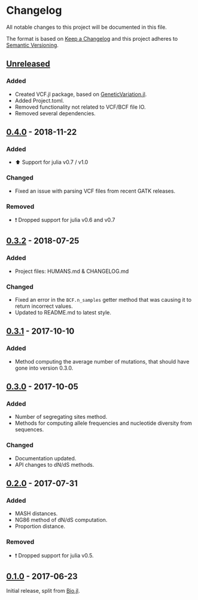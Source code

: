 # Changelog
All notable changes to this project will be documented in this file.

The format is based on [Keep a Changelog](http://keepachangelog.com/en/1.0.0/)
and this project adheres to [Semantic Versioning](http://semver.org/spec/v2.0.0.html).

## [Unreleased]
### Added
- Created VCF.jl package, based on [GeneticVariation.jl](https://github.com/BioJulia/GeneticVariation.jl).
- Added Project.toml.
- Removed functionality not related to VCF/BCF file IO.
- Removed several dependencies.

## [0.4.0] - 2018-11-22
### Added
- :arrow_up: Support for julia v0.7 / v1.0

### Changed
- Fixed an issue with parsing VCF files from recent GATK releases.

### Removed
- :exclamation: Dropped support for julia v0.6 and v0.7

## [0.3.2] - 2018-07-25
### Added
- Project files: HUMANS.md & CHANGELOG.md

### Changed
- Fixed an error in the `BCF.n_samples` getter method that was causing it to return incorrect values.
- Updated to README.md to latest style. 

## [0.3.1] - 2017-10-10
### Added
- Method computing the average number of mutations, that should have gone into
  version 0.3.0.

## [0.3.0] - 2017-10-05
### Added
- Number of segregating sites method.
- Methods for computing allele frequencies and nucleotide diversity from sequences.

### Changed
- Documentation updated.
- API changes to dN/dS methods.

## [0.2.0] - 2017-07-31
### Added
- MASH distances.
- NG86 method of dN/dS computation.
- Proportion distance.

### Removed
- :exclamation: Dropped support for julia v0.5.

## [0.1.0] - 2017-06-23

Initial release, split from [Bio.jl](https://github.com/BioJulia/Bio.jl).

[Unreleased]: https://github.com/BioJulia/VCF.jl/compare/v0.4.0...HEAD
[0.4.0]: https://github.com/BioJulia/VCF.jl/compare/v0.3.1...v0.4.0
[0.3.2]: https://github.com/BioJulia/VCF.jl/compare/v0.3.1...v0.3.2
[0.3.1]: https://github.com/BioJulia/VCF.jl/compare/v0.3.0...v0.3.1
[0.3.0]: https://github.com/BioJulia/VCF.jl/compare/v0.2.0...v0.3.0
[0.2.0]: https://github.com/BioJulia/VCF.jl/compare/v0.1.0...v0.2.0
[0.1.0]: https://github.com/BioJulia/VCF.jl/tree/v0.1.0
